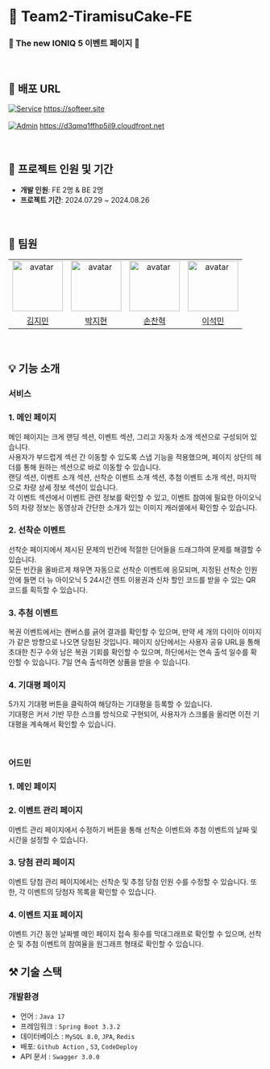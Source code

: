 # 🍰 Team2-TiramisuCake-FE
### 🚙 The new IONIQ 5 이벤트 페이지 🚙
<br />

## 🔗  배포 URL

[![Service](https://img.shields.io/badge/Service-55A7BA.svg?style=for-the-badge)](https://softeer.site/) https://softeer.site
<br/><br/>
[![Admin](https://img.shields.io/badge/Admin-C0C7C9.svg?style=for-the-badge)](https://d3qmq1ffhp5il9.cloudfront.net) https://d3qmq1ffhp5il9.cloudfront.net

<br />

## 🚀 프로젝트 인원 및 기간

- **개발 인원**: FE 2명 & BE 2명
- **프로젝트 기간**: 2024.07.29 ~ 2024.08.26
<br/>

## 👤 팀원
 <table align="center">
    <tr>
        <td align="center"><img alt="avatar" src="https://github.com/moana16.png" width="100"></td>
        <td align="center"><img alt="avatar" src="https://github.com/fairwheel3027148.png" width="100"></td>
        <td align="center"><img alt="avatar" src="https://github.com/hyeokson.png" width="100"></td>
        <td align="center"><img alt="avatar" src="https://github.com/DrRivaski.png" width="100"></td>
    </tr>
    <tr>
        <td align="center"><a href="https://github.com/jseo9732">김지민</a></td>
        <td align="center"><a href="https://github.com/fairwheel3027148">박지현</a></td>
        <td align="center"><a href="https://github.com/hyeokson">손찬혁</a></td>
        <td align="center"><a href="https://github.com/DrRivaski">이석민</a></td>
    </tr>
 </table>

 <br/>

## 💡 기능 소개

### 서비스

### 1. 메인 페이지
메인 페이지는 크게 랜딩 섹션, 이벤트 섹션, 그리고 자동차 소개 섹션으로 구성되어 있습니다.<br />
사용자가 부드럽게 섹션 간 이동할 수 있도록 스냅 기능을 적용했으며, 페이지 상단의 헤더를 통해 원하는 섹션으로 바로 이동할 수 있습니다. <br />
랜딩 섹션, 이벤트 소개 섹션, 선착순 이벤트 소개 섹션, 추첨 이벤트 소개 섹션, 마지막으로 차량 상세 정보 섹션이 있습니다.<br />
각 이벤트 섹션에서 이벤트 관련 정보를 확인할 수 있고, 이벤트 참여에 필요한 아이오닉 5의 차량 정보는 동영상과 간단한 소개가 있는 이미지 캐러셀에서 확인할 수 있습니다.

### 2. 선착순 이벤트
선착순 페이지에서 제시된 문제의 빈칸에 적절한 단어들을 드래그하여 문제를 해결할 수 있습니다.<br />
모든 빈칸을 올바르게 채우면 자동으로 선착순 이벤트에 응모되며, 지정된 선착순 인원 안에 들면 더 뉴 아이오닉 5 24시간 렌트 이용권과 신차 할인 코드를 받을 수 있는 QR 코드를 획득할 수 있습니다.
### 3. 추첨 이벤트
복권 이벤트에서는 캔버스를 긁어 결과를 확인할 수 있으며, 만약 세 개의 다이아 이미지가 같은 방향으로 나오면 당첨된 것입니다.
페이지 상단에서는 사용자 공유 URL을 통해 초대한 친구 수와 남은 복권 기회를 확인할 수 있으며, 하단에서는 연속 출석 일수를 확인할 수 있습니다. 7일 연속 출석하면 상품을 받을 수 있습니다.
### 4. 기대평 페이지
5가지 기대평 버튼을 클릭하여 해당하는 기대평을 등록할 수 있습니다.<br/>
기대평은 커서 기반 무한 스크롤 방식으로 구현되어, 사용자가 스크롤을 올리면 이전 기대평을 계속해서 확인할 수 있습니다.

<br/>

### 어드민

### 1. 메인 페이지

### 2. 이벤트 관리 페이지
이벤트 관리 페이지에서 수정하기 버튼을 통해 선착순 이벤트와 추첨 이벤트의 날짜 및 시간을 설정할 수 있습니다.

### 3. 당첨 관리 페이지
이벤트 당첨 관리 페이지에서는 선착순 및 추첨 당첨 인원 수를 수정할 수 있습니다. 또한, 각 이벤트의 당첨자 목록을 확인할 수 있습니다.

### 4. 이벤트 지표 페이지
이벤트 기간 동안 날짜별 메인 페이지 접속 횟수를 막대그래프로 확인할 수 있으며, 선착순 및 추첨 이벤트의 참여율을 원그래프 형태로 확인할 수 있습니다.
<br/>

## ⚒️ 기술 스택

### 개발환경
- 언어 : `Java 17`
- 프레임워크 : `Spring Boot 3.3.2`
- 데이터베이스 : `MySQL 8.0`, `JPA`, `Redis`
- 배포: `Github Action` , `S3`, `CodeDeploy`
- API 문서 : `Swagger 3.0.0`

